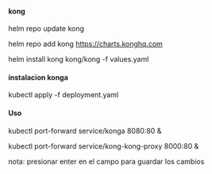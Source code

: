 
#### kong

helm repo update kong

helm repo add kong https://charts.konghq.com

helm install kong kong/kong -f values.yaml


#### instalacion  konga
kubectl apply -f deployment.yaml



#### Uso
kubectl port-forward service/konga  8080:80 &

kubectl port-forward service/kong-kong-proxy  8000:80 &

nota: presionar enter en el campo para guardar los cambios
